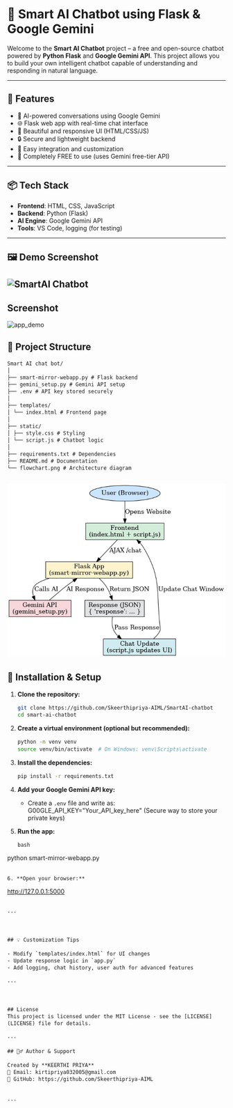 
# 🤖 Smart AI Chatbot using Flask & Google Gemini

Welcome to the **Smart AI Chatbot** project – a free and open-source chatbot powered by **Python Flask** and **Google Gemini API**. This project allows you to build your own intelligent chatbot capable of understanding and responding in natural language.

---

## 🚀 Features

- 🧠 AI-powered conversations using Google Gemini
- 🌐 Flask web app with real-time chat interface
- 🎨 Beautiful and responsive UI (HTML/CSS/JS)
- 🔒 Secure and lightweight backend
- 💬 Easy integration and customization
- 💯 Completely FREE to use (uses Gemini free-tier API)

---

## 📦 Tech Stack

- **Frontend**: HTML, CSS, JavaScript
- **Backend**: Python (Flask)
- **AI Engine**: Google Gemini API
- **Tools**: VS Code, logging (for testing)

---
## 🖼️ Demo Screenshot
![SmartAI Chatbot](static/images/screenshot.png) 
---
## Screenshot
<img width="825" height="888" alt="app_demo" src="https://github.com/Skeerthipriya-AIML" />


## 📁 Project Structure

```
Smart AI chat bot/
│
├── smart-mirror-webapp.py # Flask backend
├── gemini_setup.py # Gemini API setup
├── .env # API key stored securely
│
├── templates/
│ └── index.html # Frontend page
│
├── static/
│ ├── style.css # Styling
│ └── script.js # Chatbot logic
│
├── requirements.txt # Dependencies
├── README.md # Documentation
└── flowchart.png # Architecture diagram
```
![Process flow chart](flowchart.png)
---

## 🔧 Installation & Setup

1. **Clone the repository:**
   ```bash
   git clone https://github.com/Skeerthipriya-AIML/SmartAI-chatbot
   cd smart-ai-chatbot
   ```

2. **Create a virtual environment (optional but recommended):**
   ```bash
   python -m venv venv
   source venv/bin/activate  # On Windows: venv\Scripts\activate
   ```

3. **Install the dependencies:**
   ```bash
   pip install -r requirements.txt
   ```

4. **Add your Google Gemini API key:**
   - Create a `.env` file and write as: G00GLE_API_KEY="Your_API_key_here" (Secure way to store your private keys)

5. **Run the app:**
   ```
   bash
  python smart-mirror-webapp.py
   ```

6. **Open your browser:**
   ```
   http://127.0.0.1:5000
   ```

---



## 💡 Customization Tips

- Modify `templates/index.html` for UI changes
- Update response logic in `app.py`
- Add logging, chat history, user auth for advanced features

---



## License
This project is licensed under the MIT License - see the [LICENSE](LICENSE) file for details.

---

## 🙋‍♂️ Author & Support

Created by **KEERTHI PRIYA**  
📧 Email: kirtipriya032005@gmail.com  
🔗 GitHub: https://github.com/Skeerthipriya-AIML


---





